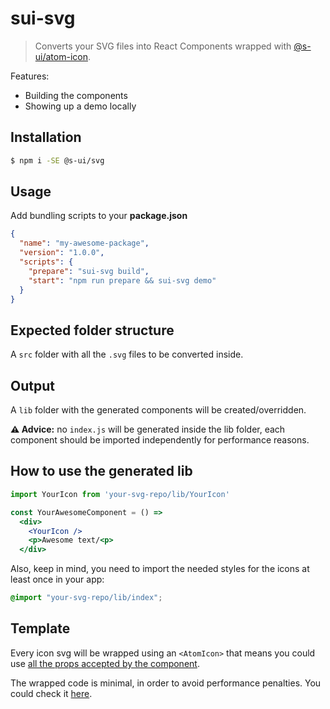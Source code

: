 # sui-svg

> Converts your SVG files into React Components wrapped with [@s-ui/atom-icon](https://sui-components.now.sh/workbench/atom/icon/demo).

Features:
- Building the components
- Showing up a demo locally

## Installation

```sh
$ npm i -SE @s-ui/svg
```

## Usage

Add bundling scripts to your **package.json**

```json
{
  "name": "my-awesome-package",
  "version": "1.0.0",
  "scripts": {
    "prepare": "sui-svg build",
    "start": "npm run prepare && sui-svg demo"
  }
}
```

## Expected folder structure

A `src` folder with all the `.svg` files to be converted inside.

## Output

A `lib` folder with the generated components will be created/overridden.

**⚠️ Advice:** no `index.js` will be generated inside the lib folder, each component should be imported independently for performance reasons.

## How to use the generated lib

```jsx
import YourIcon from 'your-svg-repo/lib/YourIcon'

const YourAwesomeComponent = () =>
  <div>
    <YourIcon />
    <p>Awesome text/<p>
  </div>
```

Also, keep in mind, you need to import the needed styles for the icons at least once in your app:

```scss
@import "your-svg-repo/lib/index";
```

## Template

Every icon svg will be wrapped using an `<AtomIcon>` that means you could use [all the props accepted by the component](https://sui-components.now.sh/workbench/atom/icon/documentation/api).

The wrapped code is minimal, in order to avoid performance penalties. You could check it [here](templates/).
